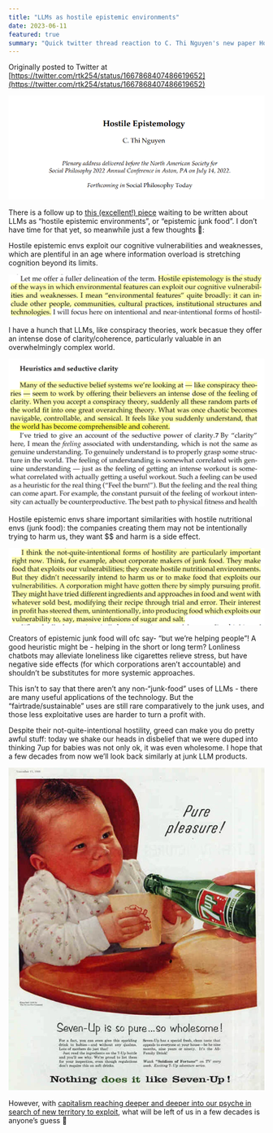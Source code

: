 ```yaml
---
title: "LLMs as hostile epistemic environments"
date: 2023-06-11
featured: true
summary: "Quick twitter thread reaction to C. Thi Nguyen's new paper Hostile Epistemology"
---
```


Originally posted to Twitter at [https://twitter.com/rtk254/status/1667868407486619652](https://twitter.com/rtk254/status/1667868407486619652)

![Untitled](Blog%20version%20ba4efd5119884102979f9b725fb4376e/Untitled.png)

There is a follow up to [this (excellent!) piece](https://philpapers.org/archive/NGUHEL.pdf) waiting to be written about LLMs as “hostile epistemic environments”, or “epistemic junk food”. I don’t have time for that yet, so meanwhile just a few thoughts 🧵:

Hostile epistemic envs exploit our cognitive vulnerabilities and weaknesses, which are plentiful in an age where information overload is stretching cognition beyond its limits.

![Untitled](Blog%20version%20ba4efd5119884102979f9b725fb4376e/Untitled%201.png)

I have a hunch that LLMs, like conspiracy theories, work becasue they offer an intense dose of clarity/coherence, particularly valuable in an overwhelmingly complex world.

![Untitled](Blog%20version%20ba4efd5119884102979f9b725fb4376e/Untitled%202.png)

Hostile epistemic envs share important similarities with hostile nutritional envs (junk food): the companies creating them may not be intentionally trying to harm us, they want $$ and harm is a side effect.

![Untitled](Blog%20version%20ba4efd5119884102979f9b725fb4376e/Untitled%203.png)

Creators of epistemic junk food will ofc say- “but we’re helping people”! A good heuristic might be - helping in the short or long term? Lonliness chatbots may alleviate loneliness like cigarettes relieve stress, but have negative side effects (for which corporations aren’t accountable) and shouldn’t be substitutes for more systemic approaches.

This isn’t to say that there aren’t any non-“junk-food” uses of LLMs - there are many useful applications of the technology. But the “fairtrade/sustainable” uses are still rare comparatively to the junk uses, and those less exploitative uses are harder to turn a profit with.

Despite their not-quite-intentional hostility, greed can make you do pretty awful stuff: today we shake our heads in disbelief that we were duped into thinking 7up for babies was not only ok, it was even wholesome. I hope that a few decades from now we’ll look back similarly at junk LLM products.

![Untitled](Blog%20version%20ba4efd5119884102979f9b725fb4376e/Untitled%204.png)

However, with [capitalism reaching deeper and deeper into our psyche in search of new territory to exploit](https://www.sup.org/books/title/?id=28816), what will be left of us in a few decades is anyone’s guess 🤷
